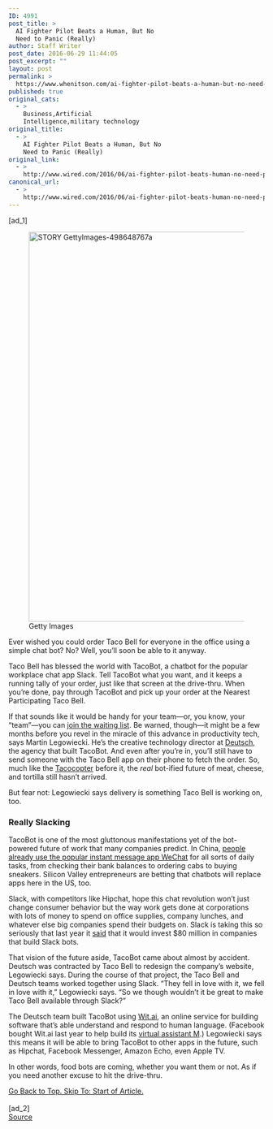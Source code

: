 ```yaml
---
ID: 4991
post_title: >
  AI Fighter Pilot Beats a Human, But No
  Need to Panic (Really)
author: Staff Writer
post_date: 2016-06-29 11:44:05
post_excerpt: ""
layout: post
permalink: >
  https://www.whenitson.com/ai-fighter-pilot-beats-a-human-but-no-need-to-panic-really/
published: true
original_cats:
  - >
    Business,Artificial
    Intelligence,military technology
original_title:
  - >
    AI Fighter Pilot Beats a Human, But No
    Need to Panic (Really)
original_link:
  - >
    http://www.wired.com/2016/06/ai-fighter-pilot-beats-human-no-need-panic-really/
canonical_url:
  - >
    http://www.wired.com/2016/06/ai-fighter-pilot-beats-human-no-need-panic-really/
---
```

 [ad_1]
<br><div id=""><figure attachment_1821768="" class="wp-caption landscape alignnone fader relative" data-js="fader"><a href="https://www.wired.com/wp-content/uploads/2015/08/STORY-GettyImages-498648767a.jpg"><img class="size-large wp-image-1821768" src="http://www.whenitson.com/wp-content/uploads/2016/05/Amazons-Giving-Away-the-AI-Behind-Its-Product-Recommendations.jpg" alt="STORY GettyImages-498648767a" width="1024" height="768"/></a><figcaption class="wp-caption-text link-underline"><span class="credit link-underline-sm"><span aria-hidden="true" class="ui ui ui-illo inline-block ui-credit relative opacity-6 marg-r-sm marg-l-sm no-caption"/>Getty Images</span></figcaption></figure><p>Ever wished you could order Taco Bell for everyone in the office using a simple chat bot? No? Well, you’ll soon be able to it anyway.</p>
<p>Taco Bell has blessed the world with TacoBot, a chatbot for the popular workplace chat app Slack. Tell TacoBot what you want, and it keeps a running tally of your order, just like that screen at the drive-thru. When you’re done, pay through TacoBot and pick up your order at the Nearest Participating Taco Bell.</p>
<p>If that sounds like it would be handy for your team—or, you know, your “team”—you can <a href="https://www.tacobell.com/feed/tacobot">join the waiting list</a>. Be warned, though—it might be a few months before you revel in the miracle of this advance in productivity tech, says Martin Legowiecki. He’s the creative technology director at <a href="http://www.deutsch.com/">Deutsch</a>, the agency that built TacoBot. And even after you’re in, you’ll still have to send someone with the Taco Bell app on their phone to fetch the order. So, much like the <a href="http://www.wired.com/2012/03/qa-with-tacocopter/">Tacocopter</a> before it, the <em>real</em> bot-ified future of meat, cheese, and tortilla still hasn’t arrived.</p>
<p>But fear not: Legowiecki says delivery is something Taco Bell is working on, too.</p>
<h3>Really Slacking</h3>
<p>TacoBot is one of the most gluttonous manifestations yet of the bot-powered future of work that many companies predict. In China, <a href="http://www.wired.com/2015/06/future-ui-design-old-school-text-messages/">people already use the popular instant message app WeChat</a> for all sorts of daily tasks, from checking their bank balances to ordering cabs to buying sneakers. Silicon Valley entrepreneurs are betting that chatbots will replace apps here in the US, too.</p>
<p>Slack, with competitors like Hipchat, hope this chat revolution won’t just change consumer behavior but the way work gets done at corporations with lots of money to spend on office supplies, company lunches, and whatever else big companies spend their budgets on. Slack is taking this so seriously that last year it <a href="http://www.wired.com/2015/12/slack-is-investing-80-million-in-slack-bot-startups/">said</a> that it would invest $80 million in companies that build Slack bots.</p>
<p>That vision of the future aside, TacoBot came about almost by accident. Deutsch was contracted by Taco Bell to redesign the company’s website, Legowiecki says. During the course of that project, the Taco Bell and Deutsch teams worked together using Slack. “They fell in love with it, we fell in love with it,” Legowiecki says. “So we though wouldn’t it be great to make Taco Bell available through Slack?”</p>
<p>The Deutsch team built TacoBot using <a href="http://www.wired.com/2014/10/wit-ai/">Wit.ai</a>, an online service for building software that’s able understand and respond to human language. (Facebook bought Wit.ai last year to help build its <a href="http://www.wired.com/2015/08/how-facebook-m-works/">virtual assistant M</a>.) Legowiecki says this means it will be able to bring TacoBot to other apps in the future, such as Hipchat, Facebook Messenger, Amazon Echo, even Apple TV.</p>
<p>In other words, food bots are coming, whether you want them or not. As if you need another excuse to hit the drive-thru.</p>
							<a class="visually-hidden skip-to-text-link focusable bg-white" href="#start-of-content">Go Back to Top. Skip To: Start of Article.</a>
						</div>
<br>[ad_2]
<br><a href="http://www.wired.com/2016/06/ai-fighter-pilot-beats-human-no-need-panic-really/">Source </a>